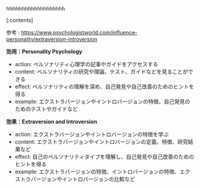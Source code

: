 

hhhhhhhhhhhhhhhhhhh
    
[:contents]

参考 : https://www.psychologistworld.com/influence-personality/extraversion-introversion

**効用：Personality Psychology**

- action: ペルソナリティ心理学の記事やガイドをアクセスする
- content: ペルソナリティの研究や理論、テスト、ガイドなどを見ることができる
- effect: ペルソナリティの理解を深め、自己発見や自己改善のためのヒントを得る
- example: エクストラバージョンやイントロバージョンの特徴、自己発見のためのテストやガイドなど

**効果：Extraversion and Introversion**

- action: エクストラバージョンやイントロバージョンの特徴を学ぶ
- content: エクストラバージョンやイントロバージョンの定義、特徴、研究結果など
- effect: 自己のペルソナリティタイプを理解し、自己発見や自己改善のためのヒントを得る
- example: エクストラバージョンの特徴、イントロバージョンの特徴、エクストラバージョンやイントロバージョンの比較など

    